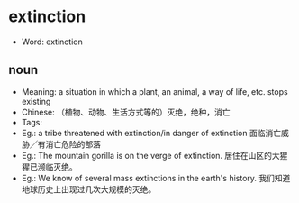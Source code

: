 # extinction

- Word: extinction

## noun

- Meaning: a situation in which a plant, an animal, a way of life, etc. stops existing
- Chinese: （植物、动物、生活方式等的）灭绝，绝种，消亡
- Tags: 
- Eg.: a tribe threatened with extinction/in danger of extinction 面临消亡威胁╱有消亡危险的部落
- Eg.: The mountain gorilla is on the verge of extinction. 居住在山区的大猩猩已濒临灭绝。
- Eg.: We know of several mass extinctions in the earth's history. 我们知道地球历史上出现过几次大规模的灭绝。

